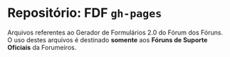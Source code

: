      
# Repositório: FDF `gh-pages`

Arquivos referentes ao Gerador de Formulários 2.0 do Fórum dos Fóruns.  
O uso destes arquivos é destinado **somente** aos **Fóruns de Suporte Oficiais** da Forumeiros.
